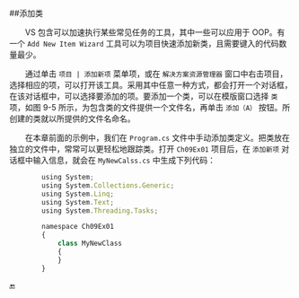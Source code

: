 ##添加类

&emsp;&emsp;VS 包含可以加速执行某些常见任务的工具，其中一些可以应用于 OOP。有一个 `Add New Item Wizard` 工具可以为项目快速添加新类，且需要键入的代码数量最少。

&emsp;&emsp;通过单击 `项目 | 添加新项` 菜单项，或在 `解决方案资源管理器`  窗口中右击项目，选择相应的项，可以打开该工具。采用其中任意一种方式，都会打开一个对话框，在该对话框中，可以选择要添加的项。要添加一个类，可以在模版窗口选择 `类` 项，如图 9-5 所示，为包含类的文件提供一个文件名，再单击 `添加（A）` 按钮。所创建的类就以所提供的文件名命名。

&emsp;&emsp;在本章前面的示例中，我们在 `Program.cs` 文件中手动添加类定义。把类放在独立的文件中，常常可以更轻松地跟踪类。打开 `Ch09Ex01` 项目后，在 `添加新项` 对话框中输入信息，就会在 `MyNewCalss.cs` 中生成下列代码：

```javascript
        using System;
        using System.Collections.Generic;
        using System.Linq;
        using System.Text;
        using System.Threading.Tasks;

        namespace Ch09Ex01
        {
            class MyNewClass
            {
            }
        }
```








🔚